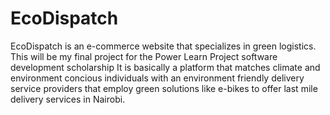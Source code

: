 # EcoDispatch
EcoDispatch is an e-commerce website that specializes in green logistics.
This will be my final project for the Power Learn Project software development scholarship
It is basically a platform that matches climate and environment concious individuals with an environment friendly delivery service providers that employ green solutions like e-bikes to offer last mile delivery services in Nairobi.